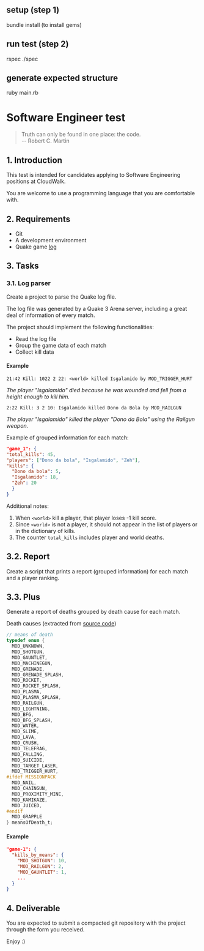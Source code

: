 ## setup (step 1) 
bundle install (to install gems)

## run test (step 2)
rspec ./spec

## generate expected structure
ruby main.rb

# Software Engineer test

> Truth can only be found in one place: the code. <br/>
> -- Robert C. Martin

## 1. Introduction

This test is intended for candidates applying to Software Engineering positions at CloudWalk.

You are welcome to use a programming language that you are comfortable with.

## 2. Requirements

- Git
- A development environment
- Quake game [log](https://gist.github.com/cloudwalk-tests/be1b636e58abff14088c8b5309f575d8)

## 3. Tasks

### 3.1. Log parser

Create a project to parse the Quake log file.

The log file was generated by a Quake 3 Arena server, including a great deal of information of every match.

The project should implement the following functionalities:

- Read the log file
- Group the game data of each match
- Collect kill data

#### Example

```
21:42 Kill: 1022 2 22: <world> killed Isgalamido by MOD_TRIGGER_HURT
```
  
_The player "Isgalamido" died because he was wounded and fell from a height enough to kill him._

```
2:22 Kill: 3 2 10: Isgalamido killed Dono da Bola by MOD_RAILGUN
```
  
_The player "Isgalamido" killed the player "Dono da Bola" using the Railgun weapon._
  
Example of grouped information for each match:

```json
"game_1": {
"total_kills": 45,
"players": ["Dono da bola", "Isgalamido", "Zeh"],
"kills": {
  "Dono da bola": 5,
  "Isgalamido": 18,
  "Zeh": 20
  }
}
```

Additional notes:

1. When `<world>` kill a player, that player loses -1 kill score.
2. Since `<world>` is not a player, it should not appear in the list of players or in the dictionary of kills.
3. The counter `total_kills` includes player and world deaths.

## 3.2. Report

Create a script that prints a report (grouped information) for each match and a player ranking.

## 3.3. Plus

Generate a report of deaths grouped by death cause for each match.

Death causes (extracted from [source code](https://github.com/id-Software/Quake-III-Arena/blob/master/code/game/bg_public.h))

```c
// means of death
typedef enum {
  MOD_UNKNOWN,
  MOD_SHOTGUN,
  MOD_GAUNTLET,
  MOD_MACHINEGUN,
  MOD_GRENADE,
  MOD_GRENADE_SPLASH,
  MOD_ROCKET,
  MOD_ROCKET_SPLASH,
  MOD_PLASMA,
  MOD_PLASMA_SPLASH,
  MOD_RAILGUN,
  MOD_LIGHTNING,
  MOD_BFG,
  MOD_BFG_SPLASH,
  MOD_WATER,
  MOD_SLIME,
  MOD_LAVA,
  MOD_CRUSH,
  MOD_TELEFRAG,
  MOD_FALLING,
  MOD_SUICIDE,
  MOD_TARGET_LASER,
  MOD_TRIGGER_HURT,
#ifdef MISSIONPACK
  MOD_NAIL,
  MOD_CHAINGUN,
  MOD_PROXIMITY_MINE,
  MOD_KAMIKAZE,
  MOD_JUICED,
#endif
  MOD_GRAPPLE
} meansOfDeath_t;
```

#### Example

```json
"game-1": {
  "kills_by_means": {
    "MOD_SHOTGUN": 10,
    "MOD_RAILGUN": 2,
    "MOD_GAUNTLET": 1,
    ...
  }
}
```

## 4. Deliverable

You are expected to submit a compacted git repository with the project through the form you received.

Enjoy :)